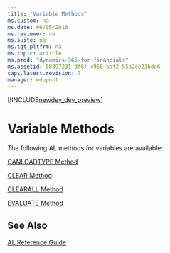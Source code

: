 ```yaml
---
title: "Variable Methods"
ms.custom: na
ms.date: 06/05/2016
ms.reviewer: na
ms.suite: na
ms.tgt_pltfrm: na
ms.topic: article
ms.prod: "dynamics-365-for-financials"
ms.assetid: 58897231-df6f-4958-baf2-55a2ce23bde6
caps.latest.revision: 7
manager: edupont
---
```


[!INCLUDE[newdev_dev_preview](../includes/newdev_dev_preview.md)]

# Variable Methods
The following AL methods for variables are available:  
  
[CANLOADTYPE Method](devenv-CANLOADTYPE-Method.md)  
  
[CLEAR Method](devenv-CLEAR-Method.md)  
  
[CLEARALL Method](devenv-CLEARALL-Method.md)  
  
[EVALUATE Method](devenv-EVALUATE-Method.md)  
  
## See Also  
 [AL Reference Guide](../devenv-AL-Reference-Guide.md)